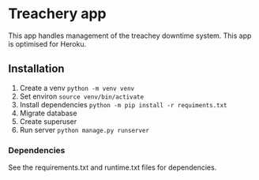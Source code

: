 # Treachery app #

This app handles management of the treachey downtime system. This app is optimised for Heroku.

## Installation ##
1. Create a venv `python -m venv venv`
2. Set environ `source venv/bin/activate`
3. Install dependencies `python -m pip install -r requiments.txt`
4. Migrate database
5. Create superuser
6. Run server `python manage.py runserver`

### Dependencies ###
See the requirements.txt and runtime.txt files for dependencies.
